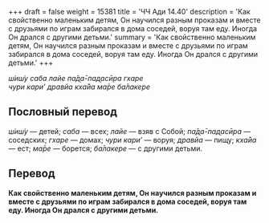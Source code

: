 +++
draft = false
weight = 15381
title = 'ЧЧ Ади 14.40'
description = 'Как свойственно маленьким детям, Он научился разным проказам и вместе с друзьями по играм забирался в дома соседей, воруя там еду. Иногда Он дрался с другими детьми.'
summary = 'Как свойственно маленьким детям, Он научился разным проказам и вместе с друзьями по играм забирался в дома соседей, воруя там еду. Иногда Он дрался с другими детьми.'
+++

_ш́иш́у саба лайе па̄д̣а̄-пад̣асӣра гхаре  
чури кари’ дравйа кха̄йа ма̄ре ба̄лакере_

## Пословный перевод

_ш́иш́у_ — детей; _саба_ — всех; _лайе_ — взяв с Собой; _па̄д̣а̄_\-_пад̣асӣра_ — соседских; _гхаре_ — домах; _чури_ _кари’_ — воруя; _дравйа_ — пищу; _кха̄йа_ — ест; _ма̄ре_ — борется; _ба̄лакере_ — с другими детьми.

## Перевод

**Как свойственно маленьким детям, Он научился разным проказам и вместе с друзьями по играм забирался в дома соседей, воруя там еду. Иногда Он дрался с другими детьми.**
